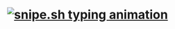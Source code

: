 <h1 align="center"><a href="https://snipe.sh"><img src="https://readme-typing-svg.demolab.com?font=Fira+Code&pause=1000&color=0CC531&repeat=false&random=false&width=435&lines=%2Fsnipe.sh" alt="snipe.sh typing animation" /></a></h1>
